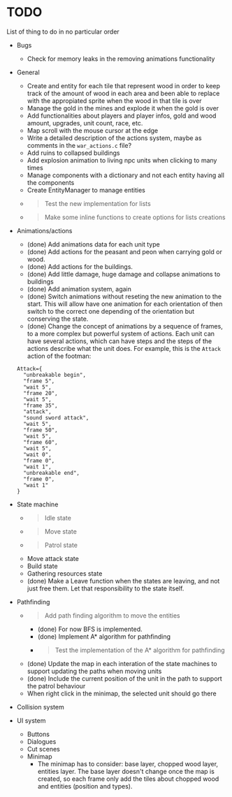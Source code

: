 # TODO

List of thing to do in no particular order

* Bugs
  * Check for memory leaks in the removing animations functionality

* General
  * Create and entity for each tile that represent wood in order to keep track of the amount of wood in each area and been able to replace with the appropiated sprite when the wood in that tile is over
  * Manage the gold in the mines and explode it when the gold is over
  * Add functionalities about players and player infos, gold and wood amount, upgrades, unit count, race, etc.
  * Map scroll with the mouse cursor at the edge
  * Write a detailed description of the actions system, maybe as comments in the `war_actions.c` file?
  * Add ruins to collapsed buildings
  * Add explosion animation to living npc units when clicking to many times
  * Manage components with a dictionary and not each entity having all the components
  * Create EntityManager to manage entities
  * > Test the new implementation for lists
  * > Make some inline functions to create options for lists creations

* Animations/actions
  * (done) Add animations data for each unit type
  * (done) Add actions for the peasant and peon when carrying gold or wood.
  * (done) Add actions for the buildings.
  * (done) Add little damage, huge damage and collapse animations to buildings
  * (done) Add animation system, again
  * (done) Switch animations without reseting the new animation to the start. This will allow have one animation for each orientation of then switch to the correct one depending of the orientation but conserving the state.
  * (done) Change the concept of animations by a sequence of frames, to a more complex but powerful system of actions. Each unit can have several actions, which can have steps and the steps of the actions describe what the unit does. For example, this is the `Attack` action of the footman:
  ```
  Attack={
    "unbreakable begin",
    "frame 5",
    "wait 5",
    "frame 20",
    "wait 5",
    "frame 35",
    "attack",
    "sound sword attack",
    "wait 5",
    "frame 50",
    "wait 5",
    "frame 60",
    "wait 5",
    "wait 0",
    "frame 0",
    "wait 1",
    "unbreakable end",
    "frame 0",
    "wait 1" 
  }
  ```
  
* State machine
  * > Idle state
  * > Move state
  * > Patrol state
  * Move attack state
  * Build state
  * Gathering resources state
  * (done) Make a Leave function when the states are leaving, and not just free them. Let that responsibility to the state itself.

* Pathfinding
  * > Add path finding algorithm to move the entities
    * (done) For now BFS is implemented.
    * (done) Implement A* algorithm for pathfinding
    * > Test the implementation of the A* algorithm for pathfinding
  * (done) Update the map in each interation of the state machines to support updating the paths when moving units
  * (done) Include the current position of the unit in the path to support the patrol behaviour
  * When right click in the minimap, the selected unit should go there

* Collision system

* UI system
  * Buttons
  * Dialogues
  * Cut scenes
  * Minimap
    * The minimap has to consider: base layer, chopped wood layer, entities layer. The base layer doesn't change once the map is created, so each frame only add the tiles about chopped wood and entities (position and types).